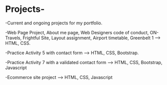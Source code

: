 # Projects-

-Current and ongoing projects for my portfolio. 

-Web Page Project, About me page, Web Designers code of conduct, ON-Travels, Frightful Site, Layout assignment, Airport timetable, Greenbelt 1 --> HTML, CSS.

-Practice Activity 5 with contact form --> HTML, CSS, Bootstrap.

-Practice Activity 7 with a validated contact form --> HTML, CSS, Bootstrap, Javascript

-Ecommerce site project --> HTML, CSS, Javascript 
